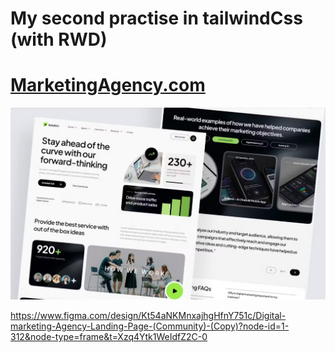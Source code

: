 
# My second practise in tailwindCss (with RWD) 

# [MarketingAgency.com](https://marketing-agency24.netlify.app)

![alt img](./assets/images/COVER.png)

https://www.figma.com/design/Kt54aNKMnxajhgHfnY751c/Digital-marketing-Agency-Landing-Page-(Community)-(Copy)?node-id=1-312&node-type=frame&t=Xzq4Ytk1WeIdfZ2C-0




